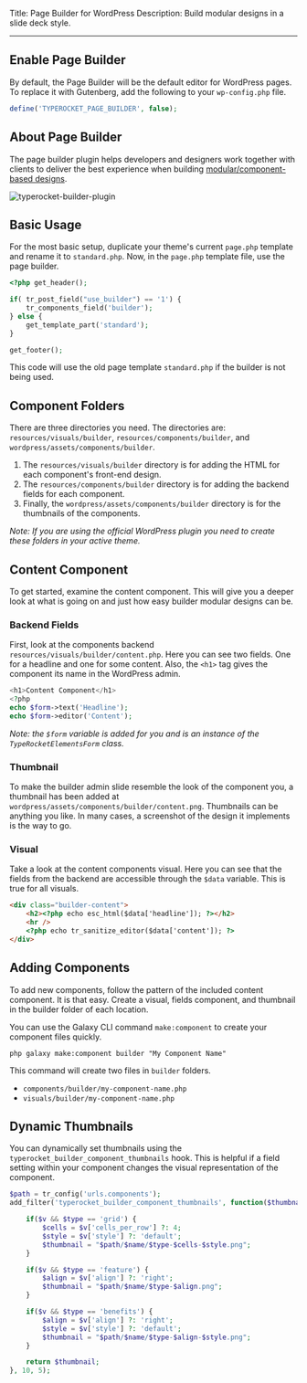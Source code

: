 Title: Page Builder for WordPress
Description: Build modular designs in a slide deck style. 

---

## Enable Page Builder

By default, the Page Builder will be the default editor for WordPress pages. To replace it with Gutenberg, add the following to your `wp-config.php` file.

```php
define('TYPEROCKET_PAGE_BUILDER', false);
```

## About Page Builder

The page builder plugin helps developers and designers work together with clients to deliver the best experience when building [modular/component-based designs](http://alistapart.com/article/language-of-modular-design).

![typerocket-builder-plugin](https://typerocket.com/wp-content/uploads/2020/02/page-builder-pro.gif)

## Basic Usage

For the most basic setup, duplicate your theme's current `page.php` template and rename it to `standard.php`. Now, in the `page.php` template file, use the page builder.

```php
<?php get_header();

if( tr_post_field("use_builder") == '1') {
    tr_components_field('builder');
} else {
    get_template_part('standard');
}

get_footer();
```

This code will use the old page template `standard.php` if the builder is not being used.

## Component Folders

There are three directories you need. The directories are: `resources/visuals/builder`, `resources/components/builder`, and `wordpress/assets/components/builder`.
1. The `resources/visuals/builder` directory is for adding the HTML for each component's front-end design.
2. The `resources/components/builder` directory is for adding the backend fields for each component. 
3. Finally, the `wordpress/assets/components/builder` directory is for the thumbnails of the components.

*Note: If you are using the official WordPress plugin you need to create these folders in your active theme.*

## Content Component

To get started, examine the content component. This will give you a deeper look at what is going on and just how easy builder modular designs can be.

### Backend Fields

First, look at the components backend `resources/visuals/builder/content.php`. Here you can see two fields. One for a headline and one for some content. Also, the `<h1>` tag gives the component its name in the WordPress admin.

```php
<h1>Content Component</h1>
<?php
echo $form->text('Headline');
echo $form->editor('Content');
```

*Note: the `$form` variable is added for you and is an instance of the `TypeRocketElementsForm` class.*

### Thumbnail

To make the builder admin slide resemble the look of the component you, a thumbnail has been added at `wordpress/assets/components/builder/content.png`. Thumbnails can be anything you like. In many cases, a screenshot of the design it implements is the way to go.

### Visual

Take a look at the content components visual. Here you can see that the fields from the backend are accessible through the `$data` variable. This is true for all visuals. 

```html
<div class="builder-content">
    <h2><?php echo esc_html($data['headline']); ?></h2>
    <hr />
    <?php echo tr_sanitize_editor($data['content']); ?>
</div>
```

## Adding Components

To add new components, follow the pattern of the included content component. It is that easy. Create a visual, fields component, and thumbnail in the builder folder of each location.

You can use the Galaxy CLI command `make:component`  to create your component files quickly.

```
php galaxy make:component builder "My Component Name"
```

This command will create two files in `builder` folders.

- `components/builder/my-component-name.php`
- `visuals/builder/my-component-name.php`

## Dynamic Thumbnails

You can dynamically set thumbnails using the `typerocket_builder_component_thumbnails` hook. This is helpful if a field setting within your component changes the visual representation of the component.

```php
$path = tr_config('urls.components');
add_filter('typerocket_builder_component_thumbnails', function($thumbnail, $v, $type, $name) use($path) {

    if($v && $type == 'grid') {
        $cells = $v['cells_per_row'] ?: 4;
        $style = $v['style'] ?: 'default';
        $thumbnail = "$path/$name/$type-$cells-$style.png";
    }

    if($v && $type == 'feature') {
        $align = $v['align'] ?: 'right';
        $thumbnail = "$path/$name/$type-$align.png";
    }

    if($v && $type == 'benefits') {
        $align = $v['align'] ?: 'right';
        $style = $v['style'] ?: 'default';
        $thumbnail = "$path/$name/$type-$align-$style.png";
    }

    return $thumbnail;
}, 10, 5);
```